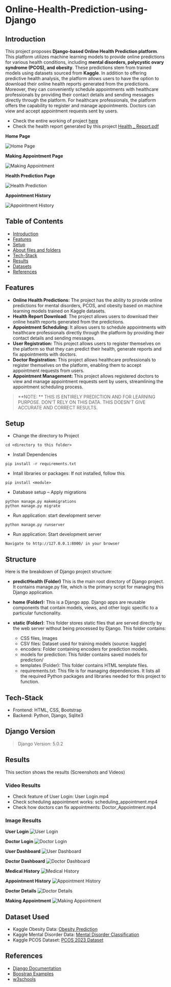# Online-Health-Prediction-using-Django

## Introduction

This project proposes **Django-based Online Health Prediction platform**. This platform utilizes machine learning models to provide online predictions for various health conditions, including **mental disorders, polycystic ovary syndrome (PCOS), and obesity**. These predictions stem from trained models using datasets sourced from **Kaggle**. In addition to offering predictive health analysis, the platform allows users to have the option to download their online health reports generated from the predictions. Moreover, they can conveniently schedule appointments with healthcare professionals by providing their contact details and sending messages directly through the platform. For healthcare professionals, the platform offers the capability to register and manage appointments. Doctors can view and accept appointment requests sent by users.

* Check the entire working of project [here](https://drive.google.com/file/d/17LdDk3xNLKat1gTwyN_oYtzfw24Mu4Z8/view?usp=drive_link)
* Check the health report generated by this project [Health _ Report.pdf](https://github.com/theiturhs/Online-Health-Prediction-using-Django/files/14802328/Health._.Report.pdf)

**Home Page**

![Home Page](https://github.com/theiturhs/Online-Health-Prediction-using-Django/assets/96874023/c3b59e38-7a98-4635-96c3-4d93039c7274)

**Making Appointment Page**

![Making Appointment](https://github.com/theiturhs/Online-Health-Prediction-using-Django/assets/96874023/55c42e6e-9de4-49d2-928b-ae59cd8e6abf)

**Health Prediction Page**

![Health Prediction](https://github.com/theiturhs/Online-Health-Prediction-using-Django/assets/96874023/987faee3-1a30-45e6-b048-2fa51aab15fe)

**Appointment History**

![Appointment History](https://github.com/theiturhs/Online-Health-Prediction-using-Django/assets/96874023/a1c4cbb9-5767-4701-91ce-d180f4675c8d)



## Table of Contents

* [Introduction](#Introduction)
* [Features](#Features)
* [Setup](#Setup)
* [About files and folders](#Structure)
* [Tech-Stack](#Tech-Stack)
* [Results](#Results)
* [Datasets](#Datasets)
* [References](#References)

## Features

* **Online Health Predictions:** The project has the ability to provide online predictions for mental disorders, PCOS, and obesity based on machine learning models trained on Kaggle datasets.
* **Health Report Download:** The project allows users to download their online health reports generated from the predictions.
* **Appointment Scheduling:** It allows users to schedule appointments with healthcare professionals directly through the platform by providing their contact details and sending messages.
* **User Registration:** This project allows users to register themselves on the platform so that they can predict their health, generate reports and fix appointments with doctors.
* **Doctor Registration:** This project allows healthcare professionals to register themselves on the platform, enabling them to accept appointment requests from users.
* **Appointment Management:** This project allows registered doctors to view and manage appointment requests sent by users, streamlining the appointment scheduling process.


> **NOTE: ** THIS IS ENTIRELY PREDICTION AND FOR LEARNING PURPOSE. DON'T RELY ON THIS DATA. THIS DOESN'T GIVE ACCURATE AND CORRECT RESULTS.

## Setup

* Change the directory to Project

```
cd <directory to this folder>
```

* Install Dependencies

```
pip install -r requirements.txt
```

* Intall libraries or packages: If not installed, follow this

```
pip install <module>
```

* Database setup – Apply migrations

```
python manage.py makemigrations
python manage.py migrate
```

* Run application: start development server

```
python manage.py runserver
```

* Run application: Start development server

```
Navigate to http://127.0.0.1:8000/ in your browser
```

## Structure

Here is the breakdown of Django project structure:

* **predictHealth (Folder)**
  This is the main root directory of Django project. It contains manage.py file, which is the primary script for managing this Django application.

* **home (Folder):**
  This is a Django app. Django apps are reusable components that contain models, views, and other logic specific to a particular functionality.

* **static (Folder)**: This folder stores static files that are served directly by the web server without being processed by Django. This folder contains: 
  * CSS files, Images
  * CSV files: Dataset used for training models (source: kaggle)
  * encoders: Folder containing encoders for prediction models.
  * models for prediction: This folder contains saved models for prediction/
  * templates (Folder): This folder contains HTML template files.
  * requirements.txt: This file is for managing dependencies. It lists all the required Python packages and libraries needed for this project to function.

## Tech-Stack

* Frontend: HTML, CSS, Bootstrap
* Backend: Python, Django, Sqlite3

## Django Version
> Django Version: 5.0.2

## Results

This section shows the results (Screenshots and Videos)

### Video Results

* Check feature of User Login: User Login.mp4
* Check scheduling appointment works: scheduling_appointment.mp4
* Check how doctors can fix appointments: Doctor_Appointment.mp4

### Image Results

**User Login**
![User Login](https://github.com/theiturhs/Online-Health-Prediction-using-Django/assets/96874023/a8f39a5a-37b3-450a-82f1-f25b0dc8d0b4)

**Doctor Login**
![Doctor Login](https://github.com/theiturhs/Online-Health-Prediction-using-Django/assets/96874023/ef0e1698-8a0b-4549-8bf3-c06093380774)

**User Dashboard**
![User Dashboard](https://github.com/theiturhs/Online-Health-Prediction-using-Django/assets/96874023/28af519c-123e-48ed-ac84-46717d5cf1a8)

**Doctor Dashboard**
![Doctor Dashboard](https://github.com/theiturhs/Online-Health-Prediction-using-Django/assets/96874023/04e5432c-c350-4967-a921-45ec1ce359ed)

**Medical History**
![Medical History](https://github.com/theiturhs/Online-Health-Prediction-using-Django/assets/96874023/d79623e4-69fd-404b-965c-70ade581ae60)

**Appointment History**
![Appointment History](https://github.com/theiturhs/Online-Health-Prediction-using-Django/assets/96874023/46b27aec-d73c-4eda-a9ef-e566ffbcdd89)

**Doctor Details**
![Doctor Details](https://github.com/theiturhs/Online-Health-Prediction-using-Django/assets/96874023/b26ca5d7-83fd-4b28-a999-988f8697ce94)

**Making Appointment**
![Making Appointment](https://github.com/theiturhs/Online-Health-Prediction-using-Django/assets/96874023/907571d0-c591-45d5-a44e-087b5207879c)

## Dataset Used

* Kaggle Obesity Data: [Obesity Prediction](https://www.kaggle.com/datasets/mrsimple07/obesity-prediction)
* Kaggle Mental Disorder Data: [Mental Disorder Classification](https://www.kaggle.com/datasets/cid007/mental-disorder-classification)
* Kaggle PCOS Dataset: [PCOS 2023 Dataset](https://www.kaggle.com/datasets/sahilkoli04/pcos2023)

## References

* [Django Documentation](https://docs.djangoproject.com/en/5.0/)
* [Boostrap Examples](https://getbootstrap.com/docs/4.0/examples/)
* [w3schools](https://www.w3schools.com/)

